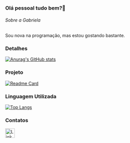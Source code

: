 ### Olá pessoal tudo bem?👋
###### Sobre a Gabriela
Sou nova na programação, mas estou gostando bastante.

### Detalhes

[![Anurag's GitHub stats](https://github-readme-stats.vercel.app/api?username=gabriela-scsouz&show_icons=true&theme=dark)](https://github.com/anuraghazra/github-readme-stats)

### Projeto

[![Readme Card](https://github-readme-stats.vercel.app/api/pin/?username=gabriela-scsouz&repo=TikTok&theme=dark)](https://github.com/anuraghazra/github-readme-stats)

### Linguagem Utilizada

[![Top Langs](https://github-readme-stats.vercel.app/api/top-langs/?username=gabriela-scsouz&layout=compact)](https://github.com/anuraghazra/github-readme-stats)

### Contatos

[<img src='https://img.shields.ib/badge/LinkedIn-0077B5?style-for-the-badge&logo-linkedin&logoColor-white' alt='Linkedin' height='30'>](www.linkedin.com/in/gabriela-ssouza/)
